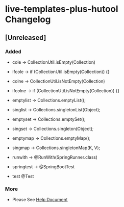 <!-- Keep a Changelog guide -> https://keepachangelog.com -->

# live-templates-plus-hutool Changelog

## [Unreleased]
### Added
- cole -> CollectionUtil.isEmpty(Collection)
- ifcole -> if (CollectionUtil.isEmpty(Collection)) {}
- colne -> CollectionUtil.isNotEmpty(Collection)
- ifcolne -> if (CollectionUtil.isNotEmpty(Collection)) {}

- emptylist -> Collections.emptyList();
- singlist -> Collections.singletonList(Object);
- emptyset -> Collections.emptySet();
- singset -> Collections.singleton(Object);
- emptymap -> Collections.emptyMap();
- singmap -> Collections.singletonMap(K, V);

- runwith -> @RunWith(SpringRunner.class)
- springtest -> @SpringBootTest
- test @Test

### More
-  Please See [Help Document](https://www.wolai.com/haozhe/oMDRF7Rn6j4kVpgt8H8N9j)